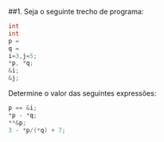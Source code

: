 ##1. Seja o seguinte trecho de programa:
```c
int
int
p =
q =
i=3,j=5;
*p, *q;
&i;
&j;
```
Determine o valor das seguintes expressões:
```c
p == &i;
*p - *q;
**&p;
3 - *p/(*q) + 7;
```

